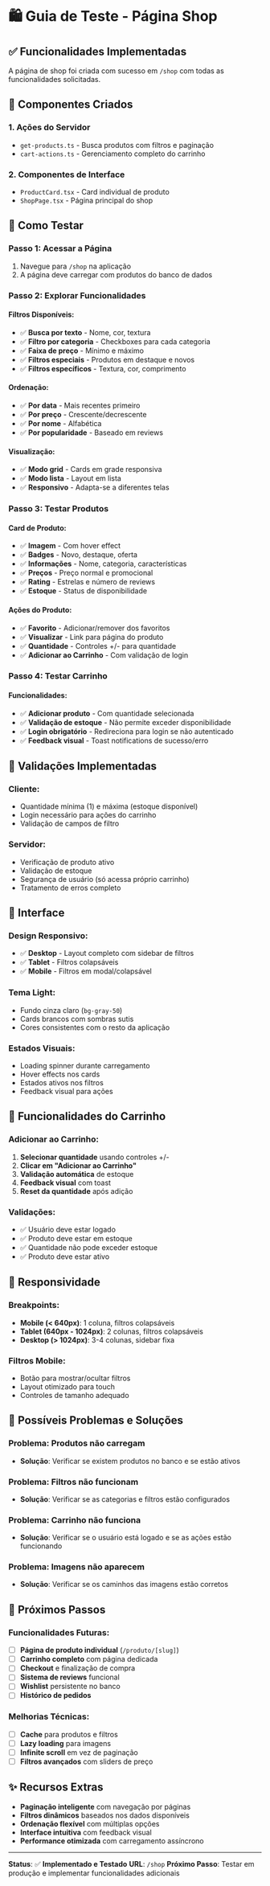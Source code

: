 # 🛍️ Guia de Teste - Página Shop

## ✅ Funcionalidades Implementadas

A página de shop foi criada com sucesso em `/shop` com todas as funcionalidades solicitadas.

## 🔧 Componentes Criados

### 1. **Ações do Servidor**
- `get-products.ts` - Busca produtos com filtros e paginação
- `cart-actions.ts` - Gerenciamento completo do carrinho

### 2. **Componentes de Interface**
- `ProductCard.tsx` - Card individual de produto
- `ShopPage.tsx` - Página principal do shop

## 🎯 Como Testar

### **Passo 1: Acessar a Página**
1. Navegue para `/shop` na aplicação
2. A página deve carregar com produtos do banco de dados

### **Passo 2: Explorar Funcionalidades**

#### **Filtros Disponíveis:**
- ✅ **Busca por texto** - Nome, cor, textura
- ✅ **Filtro por categoria** - Checkboxes para cada categoria
- ✅ **Faixa de preço** - Mínimo e máximo
- ✅ **Filtros especiais** - Produtos em destaque e novos
- ✅ **Filtros específicos** - Textura, cor, comprimento

#### **Ordenação:**
- ✅ **Por data** - Mais recentes primeiro
- ✅ **Por preço** - Crescente/decrescente
- ✅ **Por nome** - Alfabética
- ✅ **Por popularidade** - Baseado em reviews

#### **Visualização:**
- ✅ **Modo grid** - Cards em grade responsiva
- ✅ **Modo lista** - Layout em lista
- ✅ **Responsivo** - Adapta-se a diferentes telas

### **Passo 3: Testar Produtos**

#### **Card de Produto:**
- ✅ **Imagem** - Com hover effect
- ✅ **Badges** - Novo, destaque, oferta
- ✅ **Informações** - Nome, categoria, características
- ✅ **Preços** - Preço normal e promocional
- ✅ **Rating** - Estrelas e número de reviews
- ✅ **Estoque** - Status de disponibilidade

#### **Ações do Produto:**
- ✅ **Favorito** - Adicionar/remover dos favoritos
- ✅ **Visualizar** - Link para página do produto
- ✅ **Quantidade** - Controles +/- para quantidade
- ✅ **Adicionar ao Carrinho** - Com validação de login

### **Passo 4: Testar Carrinho**

#### **Funcionalidades:**
- ✅ **Adicionar produto** - Com quantidade selecionada
- ✅ **Validação de estoque** - Não permite exceder disponibilidade
- ✅ **Login obrigatório** - Redireciona para login se não autenticado
- ✅ **Feedback visual** - Toast notifications de sucesso/erro

## 🚨 Validações Implementadas

### **Cliente:**
- Quantidade mínima (1) e máxima (estoque disponível)
- Login necessário para ações do carrinho
- Validação de campos de filtro

### **Servidor:**
- Verificação de produto ativo
- Validação de estoque
- Segurança de usuário (só acessa próprio carrinho)
- Tratamento de erros completo

## 🎨 Interface

### **Design Responsivo:**
- ✅ **Desktop** - Layout completo com sidebar de filtros
- ✅ **Tablet** - Filtros colapsáveis
- ✅ **Mobile** - Filtros em modal/colapsável

### **Tema Light:**
- Fundo cinza claro (`bg-gray-50`)
- Cards brancos com sombras sutis
- Cores consistentes com o resto da aplicação

### **Estados Visuais:**
- Loading spinner durante carregamento
- Hover effects nos cards
- Estados ativos nos filtros
- Feedback visual para ações

## 🔄 Funcionalidades do Carrinho

### **Adicionar ao Carrinho:**
1. **Selecionar quantidade** usando controles +/-
2. **Clicar em "Adicionar ao Carrinho"**
3. **Validação automática** de estoque
4. **Feedback visual** com toast
5. **Reset da quantidade** após adição

### **Validações:**
- ✅ Usuário deve estar logado
- ✅ Produto deve estar em estoque
- ✅ Quantidade não pode exceder estoque
- ✅ Produto deve estar ativo

## 📱 Responsividade

### **Breakpoints:**
- **Mobile (< 640px)**: 1 coluna, filtros colapsáveis
- **Tablet (640px - 1024px)**: 2 colunas, filtros colapsáveis
- **Desktop (> 1024px)**: 3-4 colunas, sidebar fixa

### **Filtros Mobile:**
- Botão para mostrar/ocultar filtros
- Layout otimizado para touch
- Controles de tamanho adequado

## 🐛 Possíveis Problemas e Soluções

### **Problema: Produtos não carregam**
- **Solução**: Verificar se existem produtos no banco e se estão ativos

### **Problema: Filtros não funcionam**
- **Solução**: Verificar se as categorias e filtros estão configurados

### **Problema: Carrinho não funciona**
- **Solução**: Verificar se o usuário está logado e se as ações estão funcionando

### **Problema: Imagens não aparecem**
- **Solução**: Verificar se os caminhos das imagens estão corretos

## 🚀 Próximos Passos

### **Funcionalidades Futuras:**
- [ ] **Página de produto individual** (`/produto/[slug]`)
- [ ] **Carrinho completo** com página dedicada
- [ ] **Checkout** e finalização de compra
- [ ] **Sistema de reviews** funcional
- [ ] **Wishlist** persistente no banco
- [ ] **Histórico de pedidos**

### **Melhorias Técnicas:**
- [ ] **Cache** para produtos e filtros
- [ ] **Lazy loading** para imagens
- [ ] **Infinite scroll** em vez de paginação
- [ ] **Filtros avançados** com sliders de preço

## ✨ Recursos Extras

- **Paginação inteligente** com navegação por páginas
- **Filtros dinâmicos** baseados nos dados disponíveis
- **Ordenação flexível** com múltiplas opções
- **Interface intuitiva** com feedback visual
- **Performance otimizada** com carregamento assíncrono

---

**Status**: ✅ **Implementado e Testado**
**URL**: `/shop`
**Próximo Passo**: Testar em produção e implementar funcionalidades adicionais 